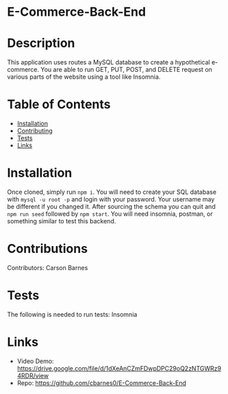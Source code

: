 # E-Commerce-Back-End

# Description
This application uses routes a MySQL database to create a hypothetical e-commerce. You are able to run GET, PUT, POST, and DELETE request on various parts of the website using a tool like Insomnia. 

# Table of Contents 
* [Installation](#installation)
* [Contributing](#contributions)
* [Tests](#tests)
* [Links](#links)

# Installation
Once cloned, simply run ```npm i```. You will need to create your SQL database with ```mysql -u root -p``` and login with your password. Your username may be different if you changed it. After sourcing the schema you can quit and ```npm run seed``` followed by ```npm start```.
You will need insomnia, postman, or something similar to test this backend. 

# Contributions
​Contributors: Carson Barnes

# Tests
The following is needed to run tests: Insomnia

# Links
- Video Demo: https://drive.google.com/file/d/1dXeAnCZmFDwpDPC29oQ2zNTGWRz94RDR/view
- Repo: https://github.com/cbarnes0/E-Commerce-Back-End


